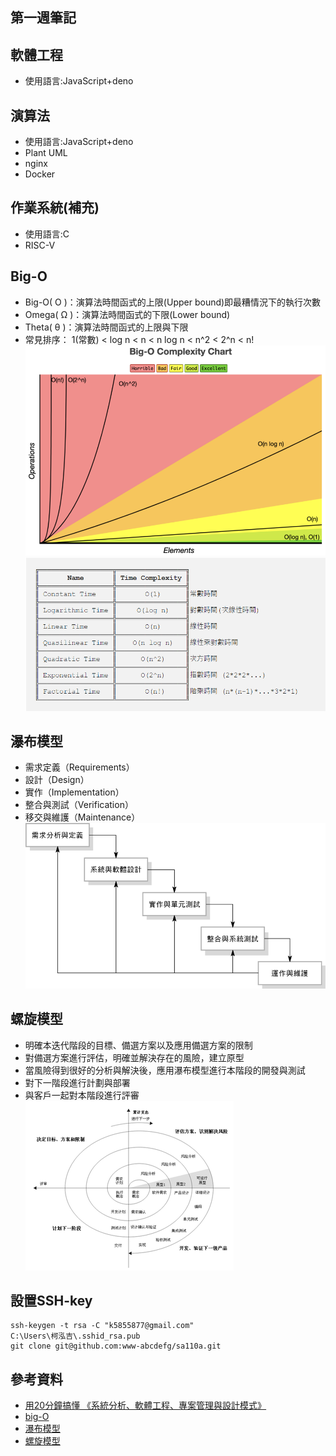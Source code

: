 ## 第一週筆記
## 軟體工程
* 使用語言:JavaScript+deno
## 演算法
* 使用語言:JavaScript+deno
* Plant UML
* nginx
* Docker
## 作業系統(補充)
* 使用語言:C
* RISC-V
## Big-O
* Big-O( Ο )：演算法時間函式的上限(Upper bound)即最糟情況下的執行次數
* Omega( Ω )：演算法時間函式的下限(Lower bound)
* Theta( θ )：演算法時間函式的上限與下限
* 常見排序： 1(常數) < log n < n < n log n < n^2 < 2^n < n!
![pic1](https://github.com/www-abcdefg/sa110a/blob/master/pic/week1/pic1.png)
![pic2](https://github.com/www-abcdefg/sa110a/blob/master/pic/week1/pic2.png)
## 瀑布模型
* 需求定義（Requirements）
* 設計（Design）
* 實作（Implementation）
* 整合與測試（Verification）
* 移交與維護（Maintenance）
![week3pic2](https://github.com/www-abcdefg/sa110a/blob/master/pic/week3/pic2.png)
## 螺旋模型
* 明確本迭代階段的目標、備選方案以及應用備選方案的限制
* 對備選方案進行評估，明確並解決存在的風險，建立原型
* 當風險得到很好的分析與解決後，應用瀑布模型進行本階段的開發與測試
* 對下一階段進行計劃與部署
* 與客戶一起對本階段進行評審
![week3pic1](https://github.com/www-abcdefg/sa110a/blob/master/pic/week3/pic1.png)
## 設置SSH-key
```
ssh-keygen -t rsa -C "k5855877@gmail.com"
C:\Users\柯泓吉\.sshid_rsa.pub
git clone git@github.com:www-abcdefg/sa110a.git
```
## 參考資料
* [用20分鐘搞懂 《系統分析、軟體工程、專案管理與設計模式》](https://www.slideshare.net/ccckmit/20-57269452)
* [big-O](https://medium.com/@yunyubee/%E6%BC%94%E7%AE%97%E6%B3%95-big-o-and-time-complexity-65f2dfafe9d1)
* [瀑布模型](https://zh.wikipedia.org/wiki/%E7%80%91%E5%B8%83%E6%A8%A1%E5%9E%8B)
* [螺旋模型](https://zh.wikipedia.org/wiki/%E8%9E%BA%E6%97%8B%E6%A8%A1%E5%9E%8B)